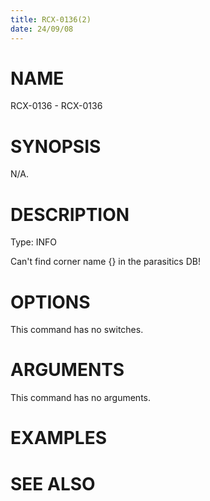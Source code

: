 ```yaml
---
title: RCX-0136(2)
date: 24/09/08
---
```


# NAME

RCX-0136 - RCX-0136

# SYNOPSIS

N/A.

# DESCRIPTION

Type: INFO

Can't find corner name {} in the parasitics DB!

# OPTIONS

This command has no switches.

# ARGUMENTS

This command has no arguments.

# EXAMPLES

# SEE ALSO

